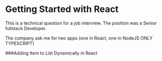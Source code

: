 # Getting Started with React

This is a technical question for a job interview. 
The position was a Senior fullstack Developer.

The company ask me for two apps (one in React, one in NodeJS ONLY TYPESCRIPT)

###Adding Item to List Dynamically in React
